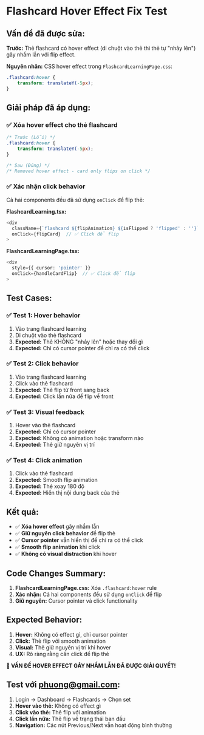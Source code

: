 # Flashcard Hover Effect Fix Test

## Vấn đề đã được sửa:
**Trước:** Thẻ flashcard có hover effect (di chuột vào thẻ thì thẻ tự "nhảy lên") gây nhầm lẫn với flip effect.

**Nguyên nhân:** 
CSS hover effect trong `FlashcardLearningPage.css`:
```css
.flashcard:hover {
    transform: translateY(-5px);
}
```

## Giải pháp đã áp dụng:

### ✅ Xóa hover effect cho thẻ flashcard
```css
/* Trước (Lỗi) */
.flashcard:hover {
    transform: translateY(-5px);
}

/* Sau (Đúng) */
/* Removed hover effect - card only flips on click */
```

### ✅ Xác nhận click behavior
Cả hai components đều đã sử dụng `onClick` để flip thẻ:

**FlashcardLearning.tsx:**
```typescript
<div
  className={`flashcard ${flipAnimation} ${isFlipped ? 'flipped' : ''}`}
  onClick={flipCard}  // ✅ Click để flip
>
```

**FlashcardLearningPage.tsx:**
```typescript
<div
  style={{ cursor: 'pointer' }}
  onClick={handleCardFlip}  // ✅ Click để flip
>
```

## Test Cases:

### ✅ Test 1: Hover behavior
1. Vào trang flashcard learning
2. Di chuột vào thẻ flashcard
3. **Expected:** Thẻ KHÔNG "nhảy lên" hoặc thay đổi gì
4. **Expected:** Chỉ có cursor pointer để chỉ ra có thể click

### ✅ Test 2: Click behavior
1. Vào trang flashcard learning
2. Click vào thẻ flashcard
3. **Expected:** Thẻ flip từ front sang back
4. **Expected:** Click lần nữa để flip về front

### ✅ Test 3: Visual feedback
1. Hover vào thẻ flashcard
2. **Expected:** Chỉ có cursor pointer
3. **Expected:** Không có animation hoặc transform nào
4. **Expected:** Thẻ giữ nguyên vị trí

### ✅ Test 4: Click animation
1. Click vào thẻ flashcard
2. **Expected:** Smooth flip animation
3. **Expected:** Thẻ xoay 180 độ
4. **Expected:** Hiển thị nội dung back của thẻ

## Kết quả:
- ✅ **Xóa hover effect** gây nhầm lẫn
- ✅ **Giữ nguyên click behavior** để flip thẻ
- ✅ **Cursor pointer** vẫn hiển thị để chỉ ra có thể click
- ✅ **Smooth flip animation** khi click
- ✅ **Không có visual distraction** khi hover

## Code Changes Summary:
1. **FlashcardLearningPage.css:** Xóa `.flashcard:hover` rule
2. **Xác nhận:** Cả hai components đều sử dụng `onClick` để flip
3. **Giữ nguyên:** Cursor pointer và click functionality

## Expected Behavior:
1. **Hover:** Không có effect gì, chỉ cursor pointer
2. **Click:** Thẻ flip với smooth animation
3. **Visual:** Thẻ giữ nguyên vị trí khi hover
4. **UX:** Rõ ràng rằng cần click để flip thẻ

**🎯 VẤN ĐỀ HOVER EFFECT GÂY NHẦM LẪN ĐÃ ĐƯỢC GIẢI QUYẾT!**

## Test với phuong@gmail.com:
1. Login → Dashboard → Flashcards → Chọn set
2. **Hover vào thẻ:** Không có effect gì
3. **Click vào thẻ:** Thẻ flip với animation
4. **Click lần nữa:** Thẻ flip về trạng thái ban đầu
5. **Navigation:** Các nút Previous/Next vẫn hoạt động bình thường
